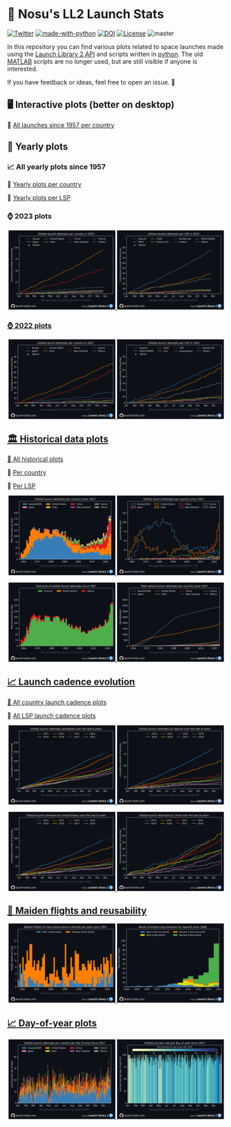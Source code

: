 # 🚀 Nosu's LL2 Launch Stats

[![Twitter](https://badgen.net/badge/icon/twitter?icon=twitter&label)](https://twitter.com/Nosudrum)
[![made-with-python](https://img.shields.io/badge/Made%20with-Python-1f425f.svg)](https://www.python.org/)
[![DOI](https://zenodo.org/badge/454174062.svg)](https://zenodo.org/badge/latestdoi/454174062)
[![License](https://img.shields.io/badge/License-Apache_2.0-blue.svg)](https://opensource.org/licenses/Apache-2.0)
![master](https://img.shields.io/github/last-commit/badges/shields/master)

In this repository you can find various plots related to space launches made using the <a href="https://thespacedevs.com/llapi">Launch Library 2 API</a> and scripts written in [python](python). The old [MATLAB](matlab) scripts are no longer used, but are still visible if anyone is interested.

If you have feedback or ideas, feel free to open an issue. 🙂

## 🖥️ Interactive plots (better on desktop)

🔗 [All launches since 1957 per country](https://htmlpreview.github.io/?https://github.com/Nosudrum/launch-stats/blob/main/python/plots/OrbitalAttemptsPerCountry.html)

## 🔁 Yearly plots

### 📈 All yearly plots since 1957

🔗 [Yearly plots per country](python/plots/yearly/orbitalAttemptsPerCountry/README.md)

🔗 [Yearly plots per LSP](python/plots/yearly/orbitalAttemptsPerLSP/README.md)

### ⌚ 2023 plots

<p float="left" align="center">
  <a href="https://raw.githubusercontent.com/Nosudrum/launch-stats/main/python/plots/yearly/orbitalAttemptsPerCountry/2023.png">
  <img src="python/plots/yearly/orbitalAttemptsPerCountry/2023.png" width="49%" />
  <a href="https://raw.githubusercontent.com/Nosudrum/launch-stats/main/python/plots/yearly/orbitalAttemptsPerLSP/2023.png">
  <img src="python/plots/yearly/orbitalAttemptsPerLSP/2023.png" width="49%" /> 
</p>

### ⌚ 2022 plots

<p float="left" align="center">
  <a href="https://raw.githubusercontent.com/Nosudrum/launch-stats/main/python/plots/yearly/orbitalAttemptsPerCountry/2022.png">
  <img src="python/plots/yearly/orbitalAttemptsPerCountry/2022.png" width="49%" />
  <a href="https://raw.githubusercontent.com/Nosudrum/launch-stats/main/python/plots/yearly/orbitalAttemptsPerLSP/2022.png">
  <img src="python/plots/yearly/orbitalAttemptsPerLSP/2022.png" width="49%" /> 
</p>

## 🏛️ Historical data plots

🔗 [All historical plots](python/plots)

🔗 [Per country](python/plots/byCountry/)

🔗 [Per LSP](python/plots/byLSP/)

<p float="left" align="center">
  <a href="https://raw.githubusercontent.com/Nosudrum/launch-stats/main/python/plots/OrbitalAttemptsPerCountryStacked.png">
  <img src="python/plots/OrbitalAttemptsPerCountryStacked.png" width="49%" />
  <a href="https://raw.githubusercontent.com/Nosudrum/launch-stats/main/python/plots/OrbitalAttemptsPerCountry.png">
  <img src="python/plots/OrbitalAttemptsPerCountry.png" width="49%" /> 
</p>

<p float="left" align="center">
  <a href="https://raw.githubusercontent.com/Nosudrum/launch-stats/main/python/plots/successFailures.png">
  <img src="python/plots/successFailures.png" width="49%" />
  <a href="https://raw.githubusercontent.com/Nosudrum/launch-stats/main/python/plots/TotalOrbitalAttemptsPerCountry.png">
  <img src="python/plots/TotalOrbitalAttemptsPerCountry.png" width="49%" /> 
</p>

## 📈 Launch cadence evolution

🔗 [All country launch cadence plots](python/plots/byCountry/launchCadence8yearsPredictionLinear/README.md)

🔗 [All LSP launch cadence plots](python/plots/byLSP/launchCadence8yearsPredictionLinear/README.md)

<p float="left" align="center">
  <a href="https://raw.githubusercontent.com/Nosudrum/launch-stats/main/python/plots/launchCadence8yearsPredictionLinear.png">
  <img src="python/plots/launchCadence8yearsPredictionLinear.png" width="49%" /> 
  <a href="https://raw.githubusercontent.com/Nosudrum/launch-stats/main/python/plots/byLSP/launchCadence8yearsPredictionLinear/SpaceX.png">
  <img src="python/plots/byLSP/launchCadence8yearsPredictionLinear/SpaceX.png" width="49%" />
</p>

<p float="left" align="center">
  <a href="https://raw.githubusercontent.com/Nosudrum/launch-stats/main/python/plots/byCountry/launchCadence8yearsPredictionLinear/United_States.png">
  <img src="python/plots/byCountry/launchCadence8yearsPredictionLinear/United_States.png" width="49%" /> 
  <a href="https://raw.githubusercontent.com/Nosudrum/launch-stats/main/python/plots/byCountry/launchCadence8yearsPredictionLinear/China.png">
  <img src="python/plots/byCountry/launchCadence8yearsPredictionLinear/China.png" width="49%" />
</p>

## 🚀 Maiden flights and reusability
<p float="left" align="center">
  <a href="https://raw.githubusercontent.com/Nosudrum/launch-stats/main/python/plots/maidenFlights.png">
  <img src="python/plots/maidenFlights.png" width="49%" />
  <a href="https://raw.githubusercontent.com/Nosudrum/launch-stats/main/python/plots/byLSP/reusability/SpaceX.png">
  <img src="python/plots/byLSP/reusability/SpaceX.png" width="49%" />
</p>

## 📈 Day-of-year plots
<p float="left" align="center">
  <a href="https://raw.githubusercontent.com/Nosudrum/launch-stats/main/python/plots/DailyOrbitalAttemptsPerCountry.png">
  <img src="python/plots/DailyOrbitalAttemptsPerCountry.png" width="49%" />
  <a href="https://raw.githubusercontent.com/Nosudrum/launch-stats/main/python/plots/DailyOrbitalSuccessRate.png">
  <img src="python/plots/DailyOrbitalSuccessRate.png" width="49%" />
</p>



